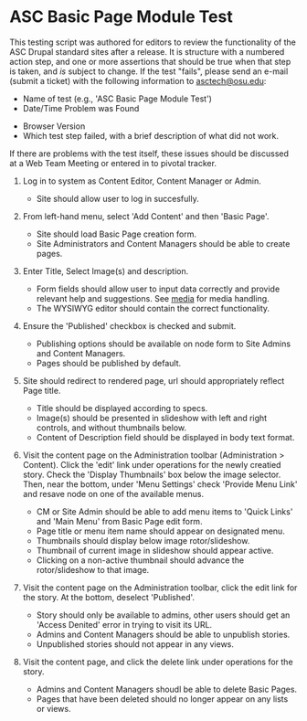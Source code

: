 ASC Basic Page Module Test
===============================

This testing script was authored for editors to review the functionality of the ASC
Drupal standard sites after a release. It is structure with a numbered action step,
and one or more assertions that should be true when that step is taken, and _is_
subject to change. If the test "fails", please send an e-mail (submit a ticket)
with the following information to asctech@osu.edu:
+   Name of test (e.g., 'ASC Basic Page Module Test')
+   Date/Time Problem was Found
*   Browser Version
*   Which test step failed, with a brief description of what did not work.

If there are problems with the test itself, these issues should be discussed at
a Web Team Meeting or entered in to pivotal tracker.

1.  Log in to system as Content Editor, Content Manager or Admin.
    +   Site should allow user to log in succesfully.


2.  From left-hand menu, select 'Add Content' and then 'Basic Page'.
    +   Site should load Basic Page creation form.
    +   Site Administrators and Content Managers should be able to create pages.


3.  Enter Title, Select Image(s) and description.
    +   Form fields should allow user to input data correctly and provide relevant
    help and suggestions. See [media](asc_media.md) for media handling.
    +    The WYSIWYG editor should contain the correct functionality.


4.  Ensure the 'Published' checkbox is checked
        and submit.
    +   Publishing options should be available on node form to Site Admins and Content Managers.
    +   Pages should be published by default.


5.  Site should redirect to rendered page, url should appropriately reflect
        Page title. 
    +   Title should be displayed according to specs.
    +   Image(s) should be presented in slideshow with left and right controls, and without
        thumbnails below.
    +   Content of Description field should be displayed in body text format.


6.  Visit the content page on the Administration toolbar
        (Administration > Content). Click the 'edit' link under operations for
        the newly creatied story. Check the 'Display Thumbnails' box below the image selector.
        Then, near the bottom, under 'Menu Settings' check
        'Provide Menu Link' and resave node on one of the available menus.
    +   CM or Site Admin should be able to add menu items to 'Quick Links' and
        'Main Menu' from Basic Page edit form.
    +   Page title or menu item name should appear on designated menu.
    +   Thumbnails should display below image rotor/slideshow. 
    +   Thumbnail of current image in slideshow should appear active.
    +   Clicking on a non-active thumbnail should advance the rotor/slideshow to that image.


7. Visit the content page on the Administration toolbar, click the edit link
    for the story. At the bottom, deselect 'Published'.
    +   Story should only be available to admins, other users should get an
       'Access Denited' error in trying to visit its URL.
    +   Admins and Content Managers should be able to unpublish stories.
    +   Unpublished stories should not appear in any views.


8. Visit the content page, and click the delete link under operations for the
    story.
    +   Admins and Content Managers shoudl be able to delete Basic Pages.
    +   Pages that have been deleted should no longer appear on any lists
      or views.

